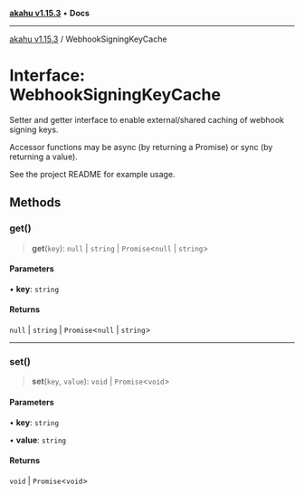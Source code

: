 [**akahu v1.15.3**](../README.md) • **Docs**

***

[akahu v1.15.3](../README.md) / WebhookSigningKeyCache

# Interface: WebhookSigningKeyCache

Setter and getter interface to enable external/shared caching of webhook
signing keys.

Accessor functions may be async (by returning a Promise) or sync (by returning a value).

See the project README for example usage.

## Methods

### get()

> **get**(`key`): `null` \| `string` \| `Promise`\<`null` \| `string`\>

#### Parameters

• **key**: `string`

#### Returns

`null` \| `string` \| `Promise`\<`null` \| `string`\>

***

### set()

> **set**(`key`, `value`): `void` \| `Promise`\<`void`\>

#### Parameters

• **key**: `string`

• **value**: `string`

#### Returns

`void` \| `Promise`\<`void`\>
